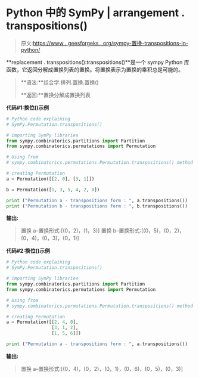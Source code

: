 # Python 中的 SymPy | arrangement . transpositions()

> 原文:[https://www . geesforgeks . org/sympy-置换-transpositions-in-python/](https://www.geeksforgeeks.org/sympy-permutation-transpositions-in-python/)

**replacement . transpositions():transpositions()**是一个 sympy Python 库函数，它返回分解成置换列表的置换。将置换表示为置换的乘积总是可能的。

> **语法:**组合学.排列.置换.置换()
> 
> **返回:**置换分解成置换列表

**代码#1:换位()示例**

```py
# Python code explaining
# SymPy.Permutation.transpositions()

# importing SymPy libraries
from sympy.combinatorics.partitions import Partition
from sympy.combinatorics.permutations import Permutation

# Using from 
# sympy.combinatorics.permutations.Permutation.transpositions() method 

# creating Permutation
a = Permutation([[2, 0], [3, 1]])

b = Permutation([1, 3, 5, 4, 2, 0])

print ("Permutation a - transpositions form : ", a.transpositions())
print ("Permutation b - transpositions form : ", b.transpositions())
```

**输出:**

> 置换 a–置换形式:[(0，2)，(1，3)]
> 置换 b–置换形式:[(0，5)，(0，2)，(0，4)，(0，3)，(0，1)]

**代码#2:换位()示例**

```py
# Python code explaining
# SymPy.Permutation.transpositions()

# importing SymPy libraries
from sympy.combinatorics.partitions import Partition
from sympy.combinatorics.permutations import Permutation

# Using from 
# sympy.combinatorics.permutations.Permutation.transpositions() method 

# creating Permutation
a = Permutation([[2, 4, 0], 
                 [3, 1, 2],
                 [1, 5, 6]])

print ("Permutation a - transpositions form : ", a.transpositions())
```

**输出:**

> 置换 a–置换形式:[(0，4)，(0，2)，(0，1)，(0，6)，(0，5)，(0，3)]